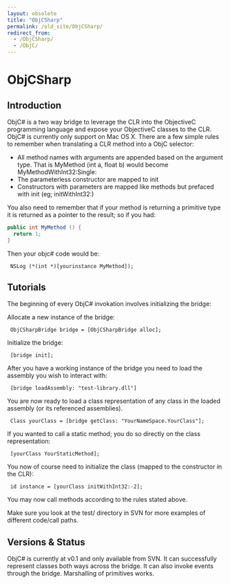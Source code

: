 ```yaml
---
layout: obsolete
title: "ObjCSharp"
permalink: /old_site/ObjCSharp/
redirect_from:
  - /ObjCSharp/
  - /ObjC/
---
```


ObjCSharp
=========

Introduction
------------

ObjC\# is a two way bridge to leverage the CLR into the ObjectiveC programming language and expose your ObjectiveC classes to the CLR. ObjC\# is currently only support on Mac OS X. There are a few simple rules to remember when translating a CLR method into a ObjC selector:

-   All method names with arguments are appended based on the argument type. That is MyMethod (int a, float b) would become MyMethodWithInt32:Single:
-   The parameterless constructor are mapped to init
-   Constructors with parameters are mapped like methods but prefaced with init (eg; initWithInt32:)

You also need to remember that if your method is returning a primitive type it is returned as a pointer to the result; so if you had:

``` csharp
public int MyMethod () {
  return 1;
}
```

Then your objc\# code would be:

` NSLog (*(int *)[yourinstance MyMethod]);`

Tutorials
---------

The beginning of every ObjC\# invokation involves initializing the bridge:

Allocate a new instance of the bridge:

` ObjCSharpBridge bridge = [ObjCSharpBridge alloc];`

Initialize the bridge:

` [bridge init];`

After you have a working instance of the bridge you need to load the assembly you wish to interact with:

` [bridge loadAssembly: "test-library.dll"]`

You are now ready to load a class representation of any class in the loaded assembly (or its referenced assemblies).

` Class yourClass = [bridge getClass: "YourNameSpace.YourClass"];`

If you wanted to call a static method; you do so directly on the class representation:

` [yourClass YourStaticMethod];`

You now of course need to initialize the class (mapped to the constructor in the CLR):

` id instance = [yourClass initWithInt32:-2];`

You may now call methods according to the rules stated above.

Make sure you look at the test/ directory in SVN for more examples of different code/call paths.

Versions & Status
-----------------

ObjC\# is currently at v0.1 and only available from SVN. It can successfully represent classes both ways across the bridge. It can also invoke events through the bridge. Marshalling of primitives works.

